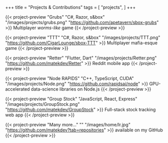 +++
title = "Projects & Contributions"
tags = [
    "projects",
]
+++

<div class="d-flex flex-wrap">

{{< project-preview "Grubs" "C#, Razor, s&box" "/images/projects/grubs.png" "https://github.com/apetavern/sbox-grubs"  >}} 
Multiplayer *worms-like* game
{{< /project-preview >}}

{{< project-preview "TTT" "C#, Razor, s&box" "/images/projects/TTT.png" "https://github.com/CigarLounge/sbox-TTT"  >}} 
Multiplayer mafia-esque game
{{< /project-preview >}}

{{< project-preview "Retter" "Flutter, Dart" "/images/projects/Retter.png" "https://github.com/matekdev/Retter"  >}} 
Reddit mobile app
{{< /project-preview >}}

{{< project-preview "Node RAPIDS" "C++, TypeScript, CUDA" "/images/projects/Node.png" "https://github.com/rapidsai/node"  >}} 
GPU-accelerated data-science libraries on Node.js
{{< /project-preview >}}

{{< project-preview "Group Stock" "JavaScript, React, Express" "/images/projects/GroupStock.png" "https://github.com/matekdev/GroupStock"  >}} 
Full-stack stock tracking web app
{{< /project-preview >}}

{{< project-preview "Many more..." "" "/images/home/lr.jpg" "https://github.com/matekdev?tab=repositories"  >}} 
available on my GitHub
{{< /project-preview >}}

</div>
